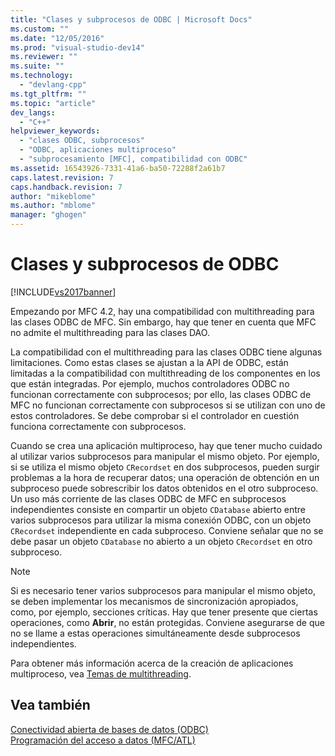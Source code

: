 ```yaml
---
title: "Clases y subprocesos de ODBC | Microsoft Docs"
ms.custom: ""
ms.date: "12/05/2016"
ms.prod: "visual-studio-dev14"
ms.reviewer: ""
ms.suite: ""
ms.technology: 
  - "devlang-cpp"
ms.tgt_pltfrm: ""
ms.topic: "article"
dev_langs: 
  - "C++"
helpviewer_keywords: 
  - "clases ODBC, subprocesos"
  - "ODBC, aplicaciones multiproceso"
  - "subprocesamiento [MFC], compatibilidad con ODBC"
ms.assetid: 16543926-7331-41a6-ba50-72288f2a61b7
caps.latest.revision: 7
caps.handback.revision: 7
author: "mikeblome"
ms.author: "mblome"
manager: "ghogen"
---
```

# Clases y subprocesos de ODBC
[!INCLUDE[vs2017banner](../../assembler/inline/includes/vs2017banner.md)]

Empezando por MFC 4.2, hay una compatibilidad con multithreading para las clases ODBC de MFC.  Sin embargo, hay que tener en cuenta que MFC no admite el multithreading para las clases DAO.  
  
 La compatibilidad con el multithreading para las clases ODBC tiene algunas limitaciones.  Como estas clases se ajustan a la API de ODBC, están limitadas a la compatibilidad con multithreading de los componentes en los que están integradas.  Por ejemplo, muchos controladores ODBC no funcionan correctamente con subprocesos; por ello, las clases ODBC de MFC no funcionan correctamente con subprocesos si se utilizan con uno de estos controladores.  Se debe comprobar si el controlador en cuestión funciona correctamente con subprocesos.  
  
 Cuando se crea una aplicación multiproceso, hay que tener mucho cuidado al utilizar varios subprocesos para manipular el mismo objeto.  Por ejemplo, si se utiliza el mismo objeto `CRecordset` en dos subprocesos, pueden surgir problemas a la hora de recuperar datos; una operación de obtención en un subproceso puede sobrescribir los datos obtenidos en el otro subproceso.  Un uso más corriente de las clases ODBC de MFC en subprocesos independientes consiste en compartir un objeto `CDatabase` abierto entre varios subprocesos para utilizar la misma conexión ODBC, con un objeto `CRecordset` independiente en cada subproceso.  Conviene señalar que no se debe pasar un objeto `CDatabase` no abierto a un objeto `CRecordset` en otro subproceso.  
  
> [!NOTE]
>  Si es necesario tener varios subprocesos para manipular el mismo objeto, se deben implementar los mecanismos de sincronización apropiados, como, por ejemplo, secciones críticas.  Hay que tener presente que ciertas operaciones, como **Abrir**, no están protegidas.  Conviene asegurarse de que no se llame a estas operaciones simultáneamente desde subprocesos independientes.  
  
 Para obtener más información acerca de la creación de aplicaciones multiproceso, vea [Temas de multithreading](../../parallel/multithreading-support-for-older-code-visual-cpp.md).  
  
## Vea también  
 [Conectividad abierta de bases de datos \(ODBC\)](../../data/odbc/open-database-connectivity-odbc.md)   
 [Programación del acceso a datos \(MFC\/ATL\)](../../data/data-access-programming-mfc-atl.md)
